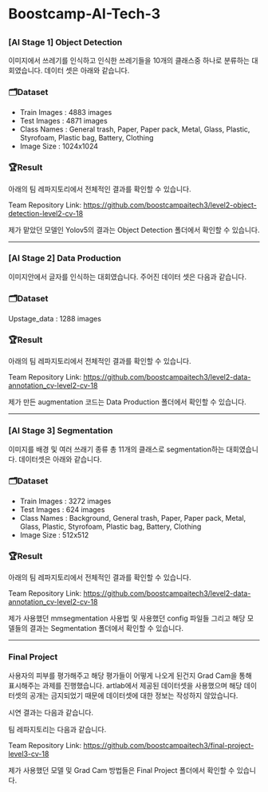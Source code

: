 # Boostcamp-AI-Tech-3

## <h3> <strong> [AI Stage 1] Object Detection </strong> </h3>

이미지에서 쓰레기를 인식하고 인식한 쓰레기들을 10개의 클래스중 하나로 분류하는 대회였습니다. 데이터 셋은 아래와 같습니다.

### 🗂️Dataset
- Train Images : 4883 images
- Test Images : 4871 images
- Class Names : General trash, Paper, Paper pack, Metal, Glass, Plastic, Styrofoam, Plastic bag, Battery, Clothing
- Image Size : 1024x1024

### 🏆Result

아래의 팀 레파지토리에서 전체적인 결과를 확인할 수 있습니다.

Team Repository Link: https://github.com/boostcampaitech3/level2-object-detection-level2-cv-18

제가 맡았던 모델인 Yolov5의 결과는 Object Detection 폴더에서 확인할 수 있습니다.

---
<h3> <strong> [AI Stage 2] Data Production </strong> </h3>

이미지안에서 글자를 인식하는 대회였습니다.
주어진 데이터 셋은 다음과 같습니다.

### 🗂️Dataset
Upstage_data : 1288 images

### 🏆Result
아래의 팀 레파지토리에서 전체적인 결과를 확인할 수 있습니다.

Team Repository Link: https://github.com/boostcampaitech3/level2-data-annotation_cv-level2-cv-18

제가 만든 augmentation 코드는 Data Production 폴더에서 확인할 수 있습니다.

---
<h3> <strong> [AI Stage 3] Segmentation </strong> </h3>


이미지를 배경 및 여러 쓰래기 종류 총 11개의 클래스로 segmentation하는 대회였습니다. 데이터셋은 아래와 같습니다.  

### 🗂️Dataset
- Train Images : 3272 images
- Test Images : 624 images
- Class Names : Background, General trash, Paper, Paper pack, Metal, Glass, Plastic, Styrofoam, Plastic bag, Battery, Clothing
- Image Size : 512x512

### 🏆Result

아래의 팀 레파지토리에서 전체적인 결과를 확인할 수 있습니다.

Team Repository Link: https://github.com/boostcampaitech3/level2-data-annotation_cv-level2-cv-18

제가 사용했던 mmsegmentation 사용법 및 사용했던 config 파일들 그리고 해당 모델들의 결과는 Segmentation 폴더에서 확인할 수 있습니다.

---
<h3> <strong> Final Project </strong> </h3>

사용자의 피부를 평가해주고 해당 평가들이 어떻게 나오게 된건지 Grad Cam을 통해 표시해주는 과제를 진행했습니다. artlab에서 제공된 데이터셋을 사용했으며 해당 데이터셋의 공개는 금지되었기 때문에 데이터셋에 대한 정보는 작성하지 않았습니다.

시연 결과는 다음과 같습니다.



팀 레파지토리는 다음과 같습니다.

Team Repository Link: https://github.com/boostcampaitech3/final-project-level3-cv-18

제가 사용했던 모델 및 Grad Cam 방법들은 Final Project 폴더에서 확인할 수 있습니다.